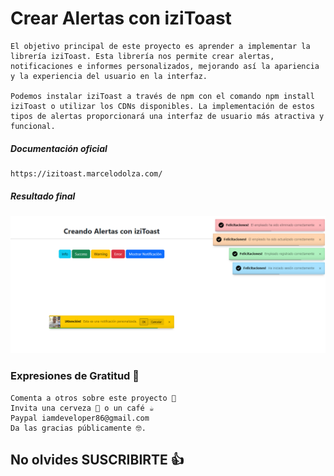 # Crear Alertas con iziToast

    El objetivo principal de este proyecto es aprender a implementar la librería iziToast. Esta librería nos permite crear alertas, notificaciones e informes personalizados, mejorando así la apariencia y la experiencia del usuario en la interfaz.

    Podemos instalar iziToast a través de npm con el comando npm install iziToast o utilizar los CDNs disponibles. La implementación de estos tipos de alertas proporcionará una interfaz de usuario más atractiva y funcional.

##### Documentación oficial

    https://izitoast.marcelodolza.com/

##### Resultado final

![](https://raw.githubusercontent.com/urian121/imagenes-proyectos-github/master/libreria-iziToast.png)

### Expresiones de Gratitud 🎁

    Comenta a otros sobre este proyecto 📢
    Invita una cerveza 🍺 o un café ☕
    Paypal iamdeveloper86@gmail.com
    Da las gracias públicamente 🤓.

## No olvides SUSCRIBIRTE 👍
